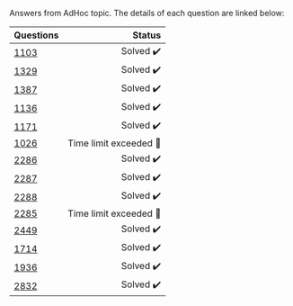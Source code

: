Answers from AdHoc topic. The details of each question are linked below:

| Questions | Status                              |
|-----------|-----------------------------------------------------------------------------------------------:| 
| [1103](https://www.beecrowd.com.br/judge/en/problems/view/1103)      | Solved :heavy_check_mark:           |
| [1329](https://www.beecrowd.com.br/judge/en/problems/view/1329)      | Solved :heavy_check_mark:           |
| [1387](https://www.beecrowd.com.br/judge/en/problems/view/1387)      | Solved :heavy_check_mark:           |
| [1136](https://www.beecrowd.com.br/judge/en/problems/view/1136)      | Solved :heavy_check_mark:           |
| [1171](https://www.beecrowd.com.br/judge/en/problems/view/1171)      | Solved :heavy_check_mark:           |
| [1026](https://www.beecrowd.com.br/judge/en/problems/view/1026)      | Time limit exceeded :radio_button:  |
| [2286](https://www.beecrowd.com.br/judge/en/problems/view/2286)      | Solved :heavy_check_mark:           |
| [2287](https://www.beecrowd.com.br/judge/en/problems/view/2287)      | Solved :heavy_check_mark:          |
| [2288](https://www.beecrowd.com.br/judge/en/problems/view/2288)      | Solved :heavy_check_mark:   |
| [2285](https://www.beecrowd.com.br/judge/en/problems/view/2285)      | Time limit exceeded   :radio_button:   |
| [2449](https://www.beecrowd.com.br/judge/en/problems/view/2449)      | Solved   :heavy_check_mark:   |
| [1714](https://www.beecrowd.com.br/judge/en/problems/view/1714)      | Solved   :heavy_check_mark:   |
| [1936](https://www.beecrowd.com.br/judge/en/problems/view/1936)      | Solved   :heavy_check_mark:   |
| [2832](https://www.beecrowd.com.br/judge/en/problems/view/2832)      | Solved   :heavy_check_mark:   |

